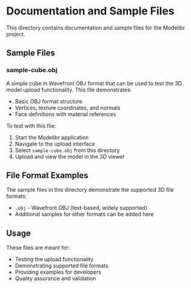 # Documentation and Sample Files

This directory contains documentation and sample files for the Modelibr project.

## Sample Files

### sample-cube.obj
A simple cube in Wavefront OBJ format that can be used to test the 3D model upload functionality. This file demonstrates:
- Basic OBJ format structure
- Vertices, texture coordinates, and normals
- Face definitions with material references

To test with this file:
1. Start the Modelibr application
2. Navigate to the upload interface
3. Select `sample-cube.obj` from this directory
4. Upload and view the model in the 3D viewer

## File Format Examples

The sample files in this directory demonstrate the supported 3D file formats:
- `.obj` - Wavefront OBJ (text-based, widely supported)
- Additional samples for other formats can be added here

## Usage

These files are meant for:
- Testing the upload functionality
- Demonstrating supported file formats
- Providing examples for developers
- Quality assurance and validation